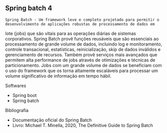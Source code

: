 ## Spring batch 4

	Spring Batch - Um framework leve e completo projetado para permitir o desenvolvimento de aplicações robustas de processamento de dados em 
lote (jobs) que são vitais para as operações diárias de sistemas corporativos. Spring Batch provê funções reusáveis que são essenciais ao 
processamento de grande volume de dados, incluindo log e monitoramento, controle transacional, estatísticas, reinicialização, skip de dados 
inválidos e gerenciamento de recursos. Também provê serviços mais avançados que permitem alta performance de jobs através de otimizações e 
técnicas de particionamento. Jobs com um grande volume de dados se beneficiam com o uso do framework que os torna altamente escaláveis para 
processar um volume significativo de informação em tempo hábil.

Softwares
 - Spring boot
 - Spring batch

Bibliografia

 - Documentação oficial do Spring Batch
 - Livro: Michael T. Minella, 2020, The Definitive Guide to Spring Batch
